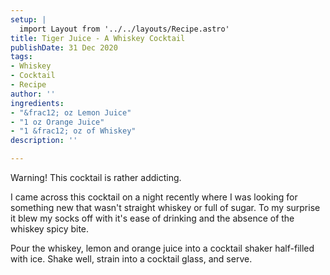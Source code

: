```yaml
---
setup: |
  import Layout from '../../layouts/Recipe.astro'
title: Tiger Juice - A Whiskey Cocktail
publishDate: 31 Dec 2020
tags:
- Whiskey
- Cocktail
- Recipe
author: ''
ingredients:
- "&frac12; oz Lemon Juice"
- "1 oz Orange Juice"
- "1 &frac12; oz of Whiskey"
description: ''

---
```


Warning! This cocktail is rather addicting.

I came across this cocktail on a night recently where I was looking for something new that wasn't straight whiskey or full of sugar. To my surprise it blew my socks off with it's ease of drinking and the absence of the whiskey spicy bite.

Pour the whiskey, lemon and orange juice into a cocktail shaker half-filled with ice. Shake well, strain into a cocktail glass, and serve.